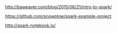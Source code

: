 http://baweaver.com/blog/2015/06/21/intro-to-spark/

https://github.com/snowplow/spark-example-project

http://spark-notebook.io/
